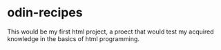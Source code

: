 # odin-recipes
This would be my first html project, a proect that would test my acquired knowledge in the basics of html programming.